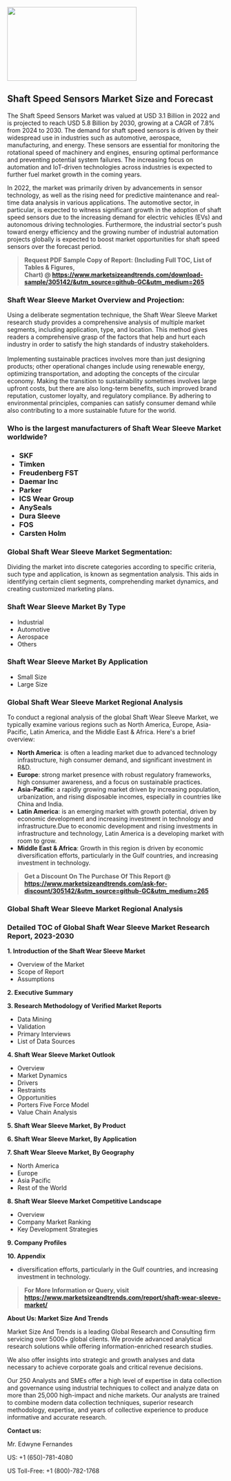 <p><img class="alignnone size-medium wp-image-20088" src="https://ffe5etoiles.com/wp-content/uploads/2024/12/MST1-300x171.png" alt="" width="300" height="171" /></p><h2>Shaft Speed Sensors Market Size and Forecast</h2><p>The Shaft Speed Sensors Market was valued at USD 3.1 Billion in 2022 and is projected to reach USD 5.8 Billion by 2030, growing at a CAGR of 7.8% from 2024 to 2030. The demand for shaft speed sensors is driven by their widespread use in industries such as automotive, aerospace, manufacturing, and energy. These sensors are essential for monitoring the rotational speed of machinery and engines, ensuring optimal performance and preventing potential system failures. The increasing focus on automation and IoT-driven technologies across industries is expected to further fuel market growth in the coming years.</p><p>In 2022, the market was primarily driven by advancements in sensor technology, as well as the rising need for predictive maintenance and real-time data analysis in various applications. The automotive sector, in particular, is expected to witness significant growth in the adoption of shaft speed sensors due to the increasing demand for electric vehicles (EVs) and autonomous driving technologies. Furthermore, the industrial sector's push toward energy efficiency and the growing number of industrial automation projects globally is expected to boost market opportunities for shaft speed sensors over the forecast period.</p></p><blockquote id="" class=""><strong>Request PDF Sample Copy of Report: (Including Full TOC, List of Tables &amp; Figures, Chart)&nbsp;@&nbsp;<strong><a href="https://www.marketsizeandtrends.com/download-sample/305142/&utm_source=github-GC&utm_medium=265" target="_blank">https://www.marketsizeandtrends.com/download-sample/305142/&utm_source=github-GC&utm_medium=265</a></strong></strong></blockquote><h3 id="" class="">Shaft Wear Sleeve Market&nbsp;Overview and Projection:</h3><p id="" class="">Using a deliberate segmentation technique, the Shaft Wear Sleeve Market research study provides a comprehensive analysis of multiple market segments, including application, type, and location. This method gives readers a comprehensive grasp of the factors that help and hurt each industry in order to satisfy the high standards of industry stakeholders. <br /> <br />Implementing sustainable practices involves more than just designing products; other operational changes include using renewable energy, optimizing transportation, and adopting the concepts of the circular economy. Making the transition to sustainability sometimes involves large upfront costs, but there are also long-term benefits, such improved brand reputation, customer loyalty, and regulatory compliance. By adhering to environmental principles, companies can satisfy consumer demand while also contributing to a more sustainable future for the world.</p><h3 id="" class="">Who is the largest manufacturers of&nbsp;Shaft Wear Sleeve Market worldwide?</h3><h3 class=""><p><ul><li>SKF </li><li> Timken </li><li> Freudenberg FST </li><li> Daemar Inc </li><li> Parker </li><li> ICS Wear Group </li><li> AnySeals </li><li> Dura Sleeve </li><li> FOS </li><li> Carsten Holm</li></ul></p></h3><h3 id="" class="">Global&nbsp;Shaft Wear Sleeve Market Segmentation:</h3><p id="" class="">Dividing the market into discrete categories according to specific criteria, such type and application, is known as segmentation analysis. This aids in identifying certain client segments, comprehending market dynamics, and creating customized marketing plans.</p><h3 id="" class="">Shaft Wear Sleeve Market&nbsp;By Type</h3><p><p><ul><li>Industrial</li><li> Automotive</li><li> Aerospace</li><li> Others</p></li></ul></p></p><h3 id="" class="">Shaft Wear Sleeve Market&nbsp;By Application</h3><p class=""><p><ul><li>Small Size</li><li> Large Size</li></ul></p></p><h3 id="" class="">Global Shaft Wear Sleeve Market Regional Analysis</h3><p id="" class="">To conduct a regional analysis of the global Shaft Wear Sleeve Market, we typically examine various regions such as North America, Europe, Asia-Pacific, Latin America, and the Middle East &amp; Africa. Here's a brief overview:</p><ul><li><strong>North America</strong>: is often a leading market due to advanced technology infrastructure, high consumer demand, and significant investment in R&amp;D.</li><li><strong>Europe</strong>: strong market presence with robust regulatory frameworks, high consumer awareness, and a focus on sustainable practices.</li><li><strong>Asia-Pacific</strong>: a rapidly growing market driven by increasing population, urbanization, and rising disposable incomes, especially in countries like China and India.</li><li><strong>Latin America</strong>: is an emerging market with growth potential, driven by economic development and increasing investment in technology and infrastructure.Due to economic development and rising investments in infrastructure and technology, Latin America is a developing market with room to grow.</li><li><strong>Middle East &amp; Africa</strong>: Growth in this region is driven by economic diversification efforts, particularly in the Gulf countries, and increasing investment in technology.</li></ul><blockquote id="" class=""><strong>Get a Discount On The Purchase Of This Report @ <strong><a href="https://www.marketsizeandtrends.com/ask-for-discount/305142/&utm_source=github-GC&utm_medium=265" target="_blank">https://www.marketsizeandtrends.com/ask-for-discount/305142/&utm_source=github-GC&utm_medium=265</a></strong></strong></blockquote><h3 id="" class="">Global Shaft Wear Sleeve Market Regional Analysis</h3><h3 id="" class="">Detailed TOC of Global Shaft Wear Sleeve Market Research Report, 2023-2030</h3><p id="" class=""><strong>1. Introduction of the Shaft Wear Sleeve Market</strong></p><ul><li>Overview of the Market</li><li>Scope of Report</li><li>Assumptions</li></ul><p id="" class=""><strong>2. Executive Summary</strong></p><p id="" class=""><strong>3. Research Methodology of Verified Market Reports</strong></p><ul><li>Data Mining</li><li>Validation</li><li>Primary Interviews</li><li>List of Data Sources</li></ul><p id="" class=""><strong>4. Shaft Wear Sleeve Market Outlook</strong></p><ul><li>Overview</li><li>Market Dynamics</li><li>Drivers</li><li>Restraints</li><li>Opportunities</li><li>Porters Five Force Model</li><li>Value Chain Analysis</li></ul><p id="" class=""><strong>5. Shaft Wear Sleeve Market, By Product</strong></p><p id="" class=""><strong>6. Shaft Wear Sleeve Market, By Application</strong></p><p id="" class=""><strong>7. Shaft Wear Sleeve Market, By Geography</strong></p><ul><li>North America</li><li>Europe</li><li>Asia Pacific</li><li>Rest of the World</li></ul><p id="" class=""><strong>8. Shaft Wear Sleeve Market Competitive Landscape</strong></p><ul><li>Overview</li><li>Company Market Ranking</li><li>Key Development Strategies</li></ul><p id="" class=""><strong>9. Company Profiles</strong></p><p id="" class=""><strong>10. Appendix</strong></p><ul><li>diversification efforts, particularly in the Gulf countries, and increasing investment in technology.</li></ul><blockquote id="" class=""><strong>For More Information or Query, visit <strong><strong><a href="https://www.marketsizeandtrends.com/report/shaft-wear-sleeve-market/" target="_blank">https://www.marketsizeandtrends.com/report/shaft-wear-sleeve-market/</a></strong></strong></strong></blockquote><p id="" class=""><strong>About Us: Market Size And Trends</strong></p><p id="" class="">Market Size And Trends is a leading Global Research and Consulting firm servicing over 5000+ global clients. We provide advanced analytical research solutions while offering information-enriched research studies.</p><p id="" class="">We also offer insights into strategic and growth analyses and data necessary to achieve corporate goals and critical revenue decisions.</p><p id="" class="">Our 250 Analysts and SMEs offer a high level of expertise in data collection and governance using industrial techniques to collect and analyze data on more than 25,000 high-impact and niche markets. Our analysts are trained to combine modern data collection techniques, superior research methodology, expertise, and years of collective experience to produce informative and accurate research.</p><p id="" class=""><strong>Contact us:</strong></p><p id="" class="">Mr. Edwyne Fernandes</p><p id="" class="">US: +1 (650)-781-4080</p><p id="" class="">US Toll-Free: +1 (800)-782-1768</p>
